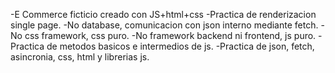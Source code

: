 -E Commerce ficticio creado con JS+html+css
  -Practica de renderizacion single page.
  -No database, comunicacion con json interno mediante fetch.
  -No css framework, css puro.
  -No framework backend ni frontend, js puro.
  -Practica de metodos basicos e intermedios de js.
  -Practica de json, fetch, asincronia, css, html y librerias js.
